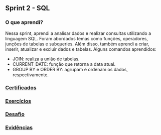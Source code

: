 ##   Sprint 2 - SQL 

### O que aprendi? ###
<p>

Nessa sprint, aprendi a analisar dados e realizar consultas utilizando a linguagem SQL. Foram abordados temas como funções, operadores, junções de tabelas e subqueries. Além disso, também aprendi a criar, inserir, atualizar e excluir dados e tabelas. Alguns comandos aprendidos:


 * JOIN: realiza a união de tabelas.
 * CURRENT_DATE: função que retorna a data atual.
 * GROUP BY e ORDER BY: agrupam e ordenam os dados, respectivamente. 

 

 </p>

###  <a href= certificados> Certificados </a> 
###  <a href= exercicios> Exercícios </a> 
###  <a href= desafio> Desafio </a>
###  <a href= evidencias> Evidências </a>
